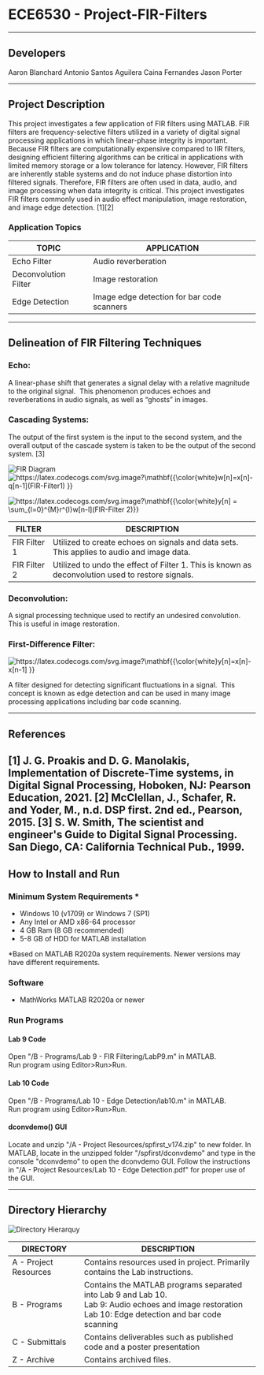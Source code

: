 # ECE6530 - Project-FIR-Filters

---

## Developers
Aaron Blanchard
Antonio Santos Aguilera
Caina Fernandes
Jason Porter




---

## Project Description

This project investigates a few application of FIR filters using MATLAB. FIR filters are frequency-selective filters utilized in a variety of digital signal processing applications in which linear-phase integrity is important.  Because FIR filters are computationally expensive compared to IIR filters, designing efficient filtering algorithms can be critical in applications with limited memory storage or a low tolerance for latency.  However, FIR filters are inherently stable systems and do not induce phase distortion into filtered signals.  Therefore, FIR filters are often used in data, audio, and image processing when data integrity is critical. This project investigates FIR filters commonly used in audio effect manipulation, image restoration, and image edge detection. [1][2]

### Application Topics

| TOPIC                | APPLICATION                                |
| -------------------- | ------------------------------------------ |
| Echo Filter          | Audio reverberation                        |
| Deconvolution Filter | Image restoration                          |
| Edge Detection       | Image edge detection for bar code scanners |


---

## Delineation of FIR Filtering Techniques

### Echo: 

A linear-phase shift that generates a signal delay with a relative magnitude to the original signal.  This phenomenon produces echoes and reverberations in audio signals, as well as “ghosts” in images.

### Cascading Systems: 

The output of the first system is the input to the second system, and the overall output of the cascade system is taken to be the output of the second system. [3]


![FIR Diagram](https://user-images.githubusercontent.com/100549490/166173153-637e9b12-26b2-43a1-802d-3d5b7944050c.svg)
<img src="https://latex.codecogs.com/svg.image?\mathbf{{\color{white}w[n]=x[n]-q[n-1](FIR-Filter1)&space;}}" title="https://latex.codecogs.com/svg.image?\mathbf{{\color{white}w[n]=x[n]-q[n-1](FIR-Filter1) }}" />

<img src="https://latex.codecogs.com/svg.image?\mathbf{{\color{white}y[n]&space;=&space;\sum_{l=0}^{M}r^{l}w[n-l](FIR-Filter&space;2)}}&space;" title="https://latex.codecogs.com/svg.image?\mathbf{{\color{white}y[n] = \sum_{l=0}^{M}r^{l}w[n-l](FIR-Filter 2)}} " />

| FILTER       | DESCRIPTION                                                  |
| ------------ | ------------------------------------------------------------ |
| FIR Filter 1 | Utilized to create echoes on signals and data sets.  This applies to audio and image data. |
| FIR Filter 2 | Utilized to undo the effect of Filter 1.  This is known as deconvolution used to restore signals. |

### Deconvolution:

A signal processing technique used to rectify an undesired convolution.  This is useful in image restoration.

### First-Difference Filter: 

<img src="https://latex.codecogs.com/svg.image?\mathbf{{\color{white}y[n]=x[n]-x[n-1]&space;}}" title="https://latex.codecogs.com/svg.image?\mathbf{{\color{white}y[n]=x[n]-x[n-1] }}" />

A filter designed for detecting significant fluctuations in a signal.  This concept is known as edge detection and can be used in many image processing applications including bar code scanning.

---
## References

[1] J. G. Proakis and D. G. Manolakis, Implementation of Discrete-Time systems, in Digital Signal Processing, Hoboken, NJ: Pearson Education, 2021.
[2] McClellan, J., Schafer, R. and Yoder, M., n.d. DSP first. 2nd ed., Pearson, 2015.
[3] S. W. Smith, The scientist and engineer's Guide to Digital Signal Processing. San Diego, CA: California Technical Pub., 1999.
---
## How to Install and Run

### Minimum System Requirements *

- Windows 10 (v1709) or Windows 7 (SP1)
- Any Intel or AMD x86-64 processor
- 4 GB Ram (8 GB recommended)
- 5-8 GB of HDD for MATLAB installation

*Based on MATLAB R2020a system requirements. Newer versions may have different requirements.

### Software

- MathWorks MATLAB R2020a or newer

### Run Programs

#### Lab 9 Code
Open "/B - Programs/Lab 9 - FIR Filtering/LabP9.m" in MATLAB.  
Run program using Editor>Run>Run.

#### Lab 10 Code
Open "/B - Programs/Lab 10 - Edge Detection/lab10.m" in MATLAB.  
Run program using Editor>Run>Run.

#### dconvdemo() GUI
Locate and unzip "/A - Project Resources/spfirst_v174.zip" to new folder.
In MATLAB, locate in the unzipped folder "/spfirst/dconvdemo" and type in the console "dconvdemo" to open the dconvdemo GUI. 
Follow the instructions in "/A - Project Resources/Lab 10 - Edge Detection.pdf" for proper use of the GUI.




---

## Directory Hierarchy

![Directory Hierarquy](https://user-images.githubusercontent.com/100549490/166179732-e161bd92-3cc5-41f7-bd38-b7301c325056.svg)

| DIRECTORY             | DESCRIPTION                                                  |
| --------------------- | ------------------------------------------------------------ |
| A - Project Resources | Contains resources used in project.  Primarily contains the Lab instructions. |
| B - Programs          | Contains the MATLAB programs separated into Lab 9 and Lab 10. <br />Lab 9: Audio echoes and image restoration <br />Lab 10: Edge detection and bar code scanning |
| C - Submittals        | Contains deliverables such as published code and a poster presentation |
| Z - Archive           | Contains archived files.                                     |

